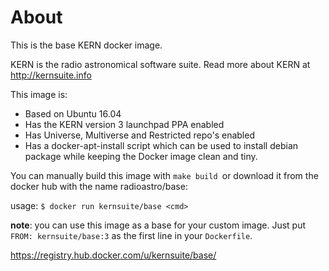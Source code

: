 About
=====

This is the base KERN docker image.

KERN is the radio astronomical software suite. Read more about KERN
at http://kernsuite.info

This image is:
* Based on Ubuntu 16.04
* Has the KERN version 3 launchpad PPA enabled
* Has Universe, Multiverse and Restricted repo's enabled
* Has a docker-apt-install script which can be used
  to install debian package while keeping the Docker image
  clean and tiny.

You can manually build this image with `make build `or download it
from the docker hub with the name radioastro/base:

usage: `$ docker run kernsuite/base <cmd>`

**note**: you can use this image as a base for your custom image. Just
put `FROM: kernsuite/base:3` as the first line in your `Dockerfile`.

https://registry.hub.docker.com/u/kernsuite/base/

